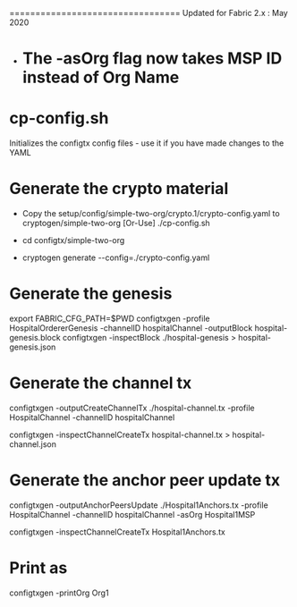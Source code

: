 =================================
Updated for Fabric 2.x : May 2020

- # The -asOrg flag now takes MSP ID instead of Org Name

# cp-config.sh

Initializes the configtx config files - use it if you have made changes to the YAML

# Generate the crypto material

- Copy the setup/config/simple-two-org/crypto.1/crypto-config.yaml to cryptogen/simple-two-org
  [Or-Use] ./cp-config.sh

- cd configtx/simple-two-org
- cryptogen generate --config=./crypto-config.yaml

# Generate the genesis

export FABRIC_CFG_PATH=$PWD
configtxgen -profile HospitalOrdererGenesis -channelID hospitalChannel -outputBlock hospital-genesis.block
configtxgen -inspectBlock ./hospital-genesis > hospital-genesis.json

# Generate the channel tx

configtxgen -outputCreateChannelTx ./hospital-channel.tx -profile HospitalChannel -channelID hospitalChannel

configtxgen -inspectChannelCreateTx hospital-channel.tx > hospital-channel.json

# Generate the anchor peer update tx

configtxgen -outputAnchorPeersUpdate ./Hospital1Anchors.tx -profile HospitalChannel -channelID hospitalChannel -asOrg Hospital1MSP

configtxgen -inspectChannelCreateTx Hospital1Anchors.tx

# Print as

configtxgen -printOrg Org1
